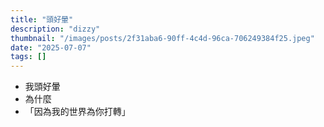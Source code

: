 ```yaml
---
title: "頭好暈"
description: "dizzy"
thumbnail: "/images/posts/2f31aba6-90ff-4c4d-96ca-706249384f25.jpeg"
date: "2025-07-07"
tags: []
---
```

- 我頭好暈
- 為什麼
- 「因為我的世界為你打轉」
